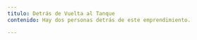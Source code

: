 ```yaml
---
titulo: Detrás de Vuelta al Tanque
contenido: Hay dos personas detrás de este emprendimiento.

---
```

